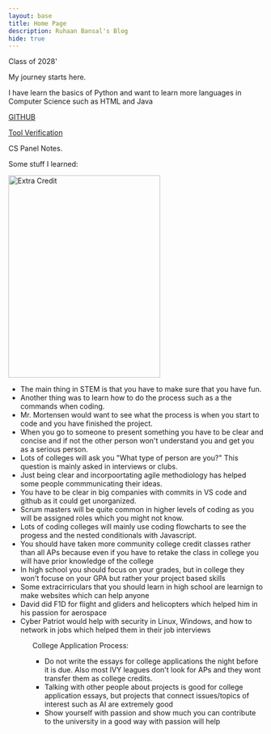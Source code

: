 ```yaml
---
layout: base
title: Home Page
description: Ruhaan Bansal's Blog
hide: true
---
```

Class of 2028'

My journey starts here.

I have learn the basics of Python and want to learn more languages in Computer Science such as HTML and Java    

[GITHUB](https://github.com/Ruhaan-Bansal)

[Tool Verification](https://ruhaan-bansal.github.io/Ruhaan-B-Blog/devops/tools/verify)

CS Panel Notes.

Some stuff I learned: 

<img alt ="Extra Credit" src="https://github.com/user-attachments/assets/e34cf8d8-7f18-442d-9296-d7dde1834abb" width="300" height="400">

<ul>
    <li>The main thing in STEM is that you have to make sure that you have fun.</li>
    <li>Another thing was to learn how to do the process such as a the commands when coding.</li>
    <li>Mr. Mortensen would want to see what the process is when you start to code and you have finished the project.</li> 
    <li>When you go to someone to present something you have to be clear and concise and if not the other person won't understand you and get you as a serious person.</li> 
    <li>Lots of colleges will ask you "What type of person are you?" This question is mainly asked in interviews or clubs.</li> 
    <li>Just being clear and incorpoortating agile methodiology has helped some people commmunicating their ideas.</li>
    <li>You have to be clear in big companies with commits in VS code and github as it could get unorganized.</li>
    <li>Scrum masters will be quite common in higher levels of coding as you will be assigned roles which you might not know.</li>
    <li>Lots of coding colleges will mainly use coding flowcharts to see the progess and the nested conditionals with Javascript. </li>
    <li>You should have taken more community college credit classes rather than all APs because even if you have to retake the class in college you will have prior knowledge of the college</li>
    <li>In high school you should focus on your grades, but in college they won't focuse on your GPA but rather your project based skills</li>
    <li>Some extracirriculars that you should learn in high school are learnign to make websites which can help anyone </li>
    <li>David did F1D for flight and gliders and helicopters which helped him in his passion for aerospace</li>
    <li>Cyber Patriot would help with security in Linux, Windows, and how to network in jobs which helped them in their job interviews </li>
<ul>
College Application Process: 
<ul>
    <li>Do not write the essays for college applications the night before it is due. Also most IVY leagues don't look for APs and they wont transfer them as college credits.</li>
    <li>Talking with other people about projects is good for college application essays, but projects that connect issues/topics of interest such as AI are extremely good </li>
    <li>Show yourself with passion and show much you can contribute to the university in a good way with passion will help</li>

</ul>

